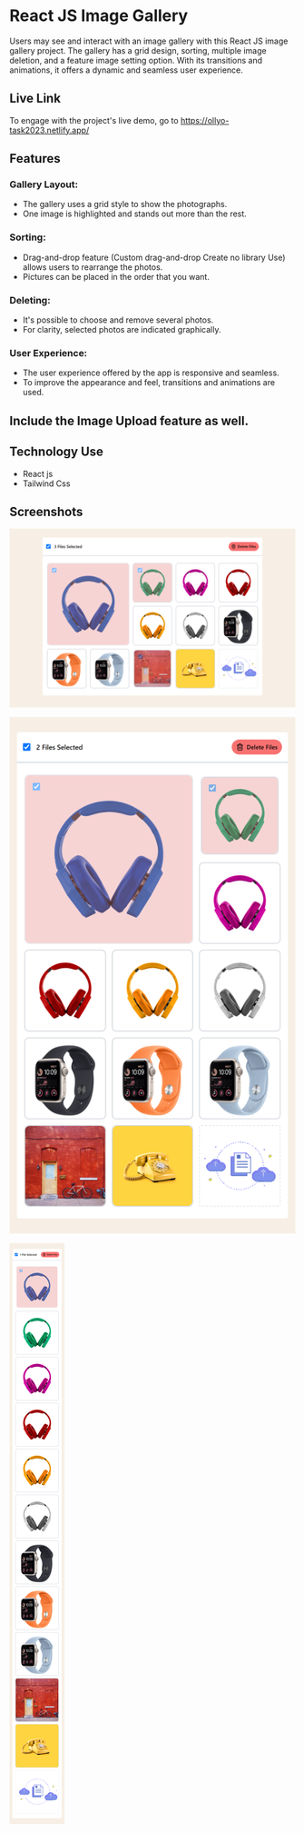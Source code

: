 # React JS Image Gallery

Users may see and interact with an image gallery with this React JS image gallery project. The gallery has a grid design, sorting, multiple image deletion, and a feature image setting option. With its transitions and animations, it offers a dynamic and seamless user experience.

## Live Link

To engage with the project's live demo, go to https://ollyo-task2023.netlify.app/

## Features

### Gallery Layout:

- The gallery uses a grid style to show the photographs.
- One image is highlighted and stands out more than the rest.

### Sorting:

- Drag-and-drop feature (Custom drag-and-drop Create no library Use) allows users to rearrange the photos.
- Pictures can be placed in the order that you want.

### Deleting:

- It's possible to choose and remove several photos.
- For clarity, selected photos are indicated graphically.

### User Experience:

- The user experience offered by the app is responsive and seamless.
- To improve the appearance and feel, transitions and animations are used.

## Include the Image Upload feature as well.

## Technology Use

- React js
- Tailwind Css

## Screenshots

![Sample Image](./src/assets/images/Large-Screen-1024x800.png)

![Sample Image](./src/assets/images/Medium-Screen.png)

![Sample Image](./src/assets/images/Small-Screen.png)
